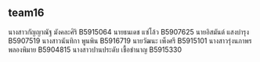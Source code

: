 ﻿## team16
นางสาวกัญญาณัฐ มังคละศิริ B5915064 
นายธนเดช แซ่โล้ว B5907625
นายอิสมันต์ แสงบำรุง B5907519
นางสาวนันทิกา พูนพิน B5916719
นายวัฒนะ เพ็งศรี B5915101
นางสาวรุ่งนภาพร พลองพิมาย B5904815
นางสาวปานประดับ  เชื้อชำนาญ B5915330

